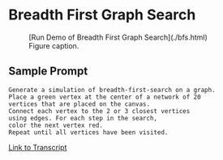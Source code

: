 # Breadth First Graph Search

<figure>
[Run Demo of Breadth First Graph Search](./bfs.html)
   <figcaption>Figure caption.</figcaption>
</figure>

## Sample Prompt

```linenums="0"
Generate a simulation of breadth-first-search on a graph.  
Place a green vertex at the center of a network of 20 
vertices that are placed on the canvas.  
Connect each vertex to the 2 or 3 closest vertices 
using edges. For each step in the search, 
color the next vertex red.  
Repeat until all vertices have been visited.
```

[Link to Transcript](https://chat.openai.com/share/1b72c39f-32d6-478d-98a6-d9292374c844)